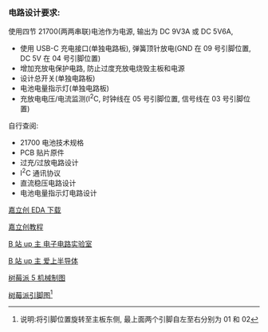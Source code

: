 ### 电路设计要求:

使用四节 21700(两两串联)电池作为电源, 输出为 DC 9V3A 或 DC 5V6A,

- 使用 USB-C 充电接口(单独电路板), 弹簧顶针放电(GND 在 09 号引脚位置, DC 5V 在 04 号引脚位置)
- 增加充放电保护电路, 防止过度充放电烧毁主板和电源
- 设计总开关(单独电路板)
- 电池电量指示灯(单独电路板)
- 充放电电压/电流监测(I<sup>2</sup>C, 时钟线在 05 号引脚位置, 信号线在 03 号引脚位置)

自行查阅:

- 21700 电池技术规格
- PCB 贴片原件
- 过充/过放电路设计
- I<sup>2</sup>C 通讯协议
- 直流稳压电路设计
- 电池电量指示灯电路设计

[嘉立创 EDA 下载](https://lceda.cn/)

[嘉立创教程](https://www.bilibili.com/video/BV1At421h7Ui/?spm_id_from=333.337.search-card.all.click&vd_source=52ce5dc4a55435a572375983972e0a2e)

[B 站 up 主 电子电路实验室](https://space.bilibili.com/2132014648?spm_id_from=333.337.0.0)

[B 站 up 主 爱上半导体](https://space.bilibili.com/395188578?spm_id_from=333.337.0.0)

[树莓派 5 机械制图](https://datasheets.raspberrypi.com/rpi5/raspberry-pi-5-mechanical-drawing.pdf)

[树莓派引脚图](https://img.lingshunlab.com/image-20240125123147704.png?imageView2/0/q/75|watermark/2/text/TGluZ1NodW5sYWIuY29tIOWHjOmhuuWunumqjOWupA==/font/5b6u6L2v6ZuF6buR/fontsize/260/fill/IzAwMDAwMA==/dissolve/66/gravity/SouthEast/dx/10/dy/10|imageslim)[^1]

[^1]: 说明:将引脚位置旋转至主板东侧, 最上面两个引脚自左至右分别为 01 和 02
